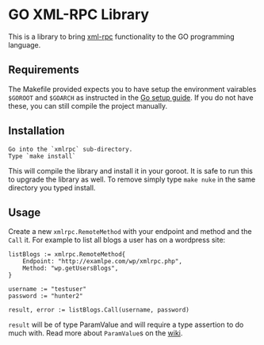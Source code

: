 GO XML-RPC Library
==================

This is a library to bring [xml-rpc][1] functionality to the GO programming language.

[1]: <http://www.xmlrpc.com/> "XML-RPC Homepage"

Requirements
------------
The Makefile provided expects you to have setup the environment vairables `$GOROOT` and `$GOARCH` as instructed in the [Go setup guide][1]. If you do not have these, you can still compile the project manually.

[1]: <http://golang.org/doc/install.html#tmp_17> "Go setup - Environment Variables"

Installation
------------

	Go into the `xmlrpc` sub-directory.
	Type `make install`

This will compile the library and install it in your goroot. It is safe to run this to upgrade the library as well. To remove simply type `make nuke` in the same directory you typed install.

Usage
-----

Create a new `xmlrpc.RemoteMethod` with your endpoint and method and the `Call` it. For example to list all blogs a user has on a wordpress site:

	listBlogs := xmlrpc.RemoteMethod{
		Endpoint: "http://examlpe.com/wp/xmlrpc.php",
		Method: "wp.getUsersBlogs",
	}

	username := "testuser"
	password := "hunter2"
	
	result, error := listBlogs.Call(username, password)
	
`result` will be of type ParamValue and will require a type assertion to do much with. Read more about `ParamValue`s on the [wiki][1].

[1]: <http://wiki.github.com/sionide21/Go-xml-rpc/paramvalue> "Lst of ParamValues"